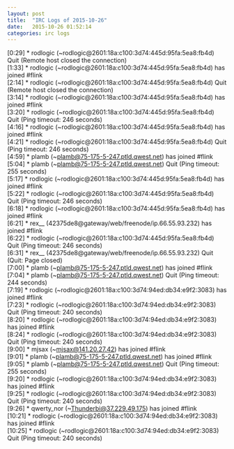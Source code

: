 ```yaml
---
layout: post
title:  "IRC Logs of 2015-10-26"
date:   2015-10-26 01:52:14
categories: irc logs
---
```

<span class="irc-date">[0:29]</span> <span class="irc-navy">* rodlogic (~rodlogic@2601:18a:c100:3d74:445d:95fa:5ea8:fb4d) Quit (Remote host closed the connection)</span><br />
<span class="irc-date">[1:33]</span> <span class="irc-green">* rodlogic (~rodlogic@2601:18a:c100:3d74:445d:95fa:5ea8:fb4d) has joined #flink</span><br />
<span class="irc-date">[2:14]</span> <span class="irc-navy">* rodlogic (~rodlogic@2601:18a:c100:3d74:445d:95fa:5ea8:fb4d) Quit (Remote host closed the connection)</span><br />
<span class="irc-date">[3:14]</span> <span class="irc-green">* rodlogic (~rodlogic@2601:18a:c100:3d74:445d:95fa:5ea8:fb4d) has joined #flink</span><br />
<span class="irc-date">[3:20]</span> <span class="irc-navy">* rodlogic (~rodlogic@2601:18a:c100:3d74:445d:95fa:5ea8:fb4d) Quit (Ping timeout: 246 seconds)</span><br />
<span class="irc-date">[4:16]</span> <span class="irc-green">* rodlogic (~rodlogic@2601:18a:c100:3d74:445d:95fa:5ea8:fb4d) has joined #flink</span><br />
<span class="irc-date">[4:21]</span> <span class="irc-navy">* rodlogic (~rodlogic@2601:18a:c100:3d74:445d:95fa:5ea8:fb4d) Quit (Ping timeout: 246 seconds)</span><br />
<span class="irc-date">[4:59]</span> <span class="irc-green">* plamb (~plamb@75-175-5-247.ptld.qwest.net) has joined #flink</span><br />
<span class="irc-date">[5:04]</span> <span class="irc-navy">* plamb (~plamb@75-175-5-247.ptld.qwest.net) Quit (Ping timeout: 255 seconds)</span><br />
<span class="irc-date">[5:17]</span> <span class="irc-green">* rodlogic (~rodlogic@2601:18a:c100:3d74:445d:95fa:5ea8:fb4d) has joined #flink</span><br />
<span class="irc-date">[5:22]</span> <span class="irc-navy">* rodlogic (~rodlogic@2601:18a:c100:3d74:445d:95fa:5ea8:fb4d) Quit (Ping timeout: 246 seconds)</span><br />
<span class="irc-date">[6:18]</span> <span class="irc-green">* rodlogic (~rodlogic@2601:18a:c100:3d74:445d:95fa:5ea8:fb4d) has joined #flink</span><br />
<span class="irc-date">[6:21]</span> <span class="irc-green">* rex__ (42375de8@gateway/web/freenode/ip.66.55.93.232) has joined #flink</span><br />
<span class="irc-date">[6:22]</span> <span class="irc-navy">* rodlogic (~rodlogic@2601:18a:c100:3d74:445d:95fa:5ea8:fb4d) Quit (Ping timeout: 246 seconds)</span><br />
<span class="irc-date">[6:31]</span> <span class="irc-navy">* rex__ (42375de8@gateway/web/freenode/ip.66.55.93.232) Quit (Quit: Page closed)</span><br />
<span class="irc-date">[7:00]</span> <span class="irc-green">* plamb (~plamb@75-175-5-247.ptld.qwest.net) has joined #flink</span><br />
<span class="irc-date">[7:04]</span> <span class="irc-navy">* plamb (~plamb@75-175-5-247.ptld.qwest.net) Quit (Ping timeout: 244 seconds)</span><br />
<span class="irc-date">[7:19]</span> <span class="irc-green">* rodlogic (~rodlogic@2601:18a:c100:3d74:94ed:db34:e9f2:3083) has joined #flink</span><br />
<span class="irc-date">[7:23]</span> <span class="irc-navy">* rodlogic (~rodlogic@2601:18a:c100:3d74:94ed:db34:e9f2:3083) Quit (Ping timeout: 240 seconds)</span><br />
<span class="irc-date">[8:20]</span> <span class="irc-green">* rodlogic (~rodlogic@2601:18a:c100:3d74:94ed:db34:e9f2:3083) has joined #flink</span><br />
<span class="irc-date">[8:24]</span> <span class="irc-navy">* rodlogic (~rodlogic@2601:18a:c100:3d74:94ed:db34:e9f2:3083) Quit (Ping timeout: 240 seconds)</span><br />
<span class="irc-date">[9:00]</span> <span class="irc-green">* mjsax (~mjsax@141.20.27.42) has joined #flink</span><br />
<span class="irc-date">[9:01]</span> <span class="irc-green">* plamb (~plamb@75-175-5-247.ptld.qwest.net) has joined #flink</span><br />
<span class="irc-date">[9:05]</span> <span class="irc-navy">* plamb (~plamb@75-175-5-247.ptld.qwest.net) Quit (Ping timeout: 255 seconds)</span><br />
<span class="irc-date">[9:20]</span> <span class="irc-green">* rodlogic (~rodlogic@2601:18a:c100:3d74:94ed:db34:e9f2:3083) has joined #flink</span><br />
<span class="irc-date">[9:25]</span> <span class="irc-navy">* rodlogic (~rodlogic@2601:18a:c100:3d74:94ed:db34:e9f2:3083) Quit (Ping timeout: 240 seconds)</span><br />
<span class="irc-date">[9:26]</span> <span class="irc-green">* qwerty_nor (~Thunderbi@37.229.49.175) has joined #flink</span><br />
<span class="irc-date">[10:21]</span> <span class="irc-green">* rodlogic (~rodlogic@2601:18a:c100:3d74:94ed:db34:e9f2:3083) has joined #flink</span><br />
<span class="irc-date">[10:25]</span> <span class="irc-navy">* rodlogic (~rodlogic@2601:18a:c100:3d74:94ed:db34:e9f2:3083) Quit (Ping timeout: 240 seconds)</span><br />
